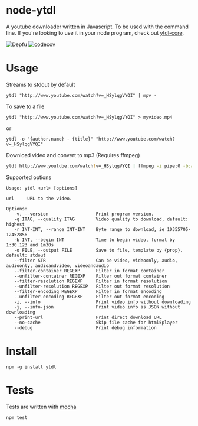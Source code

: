 # node-ytdl

A youtube downloader written in Javascript. To be used with the command line. If you're looking to use it in your node program, check out [ytdl-core](https://github.com/fent/node-ytdl-core).

![Depfu](https://img.shields.io/depfu/fent/node-ytdl)
[![codecov](https://codecov.io/gh/fent/node-ytdl/branch/master/graph/badge.svg)](https://codecov.io/gh/fent/node-ytdl)

# Usage

Streams to stdout by default

    ytdl "http://www.youtube.com/watch?v=_HSylqgVYQI" | mpv -

To save to a file

    ytdl "http://www.youtube.com/watch?v=_HSylqgVYQI" > myvideo.mp4

or

    ytdl -o "{author.name} - {title}" "http://www.youtube.com/watch?v=_HSylqgVYQI"


Download video and convert to mp3 (Requires ffmpeg)

```bash
ytdl http://www.youtube.com/watch?v=_HSylqgVYQI | ffmpeg -i pipe:0 -b:a 192K -vn myfile.mp3
```


Supported options

    Usage: ytdl <url> [options]

    url     URL to the video.

    Options:
       -v, --version                  Print program version.
       -q ITAG, --quality ITAG        Video quality to download, default: highest
       -r INT-INT, --range INT-INT    Byte range to download, ie 10355705-12452856
       -b INT, --begin INT            Time to begin video, format by 1:30.123 and 1m30s
       -o FILE, --output FILE         Save to file, template by {prop}, default: stdout
       --filter STR                   Can be video, videoonly, audio, audioonly, audioandvideo, videoandaudio
       --filter-container REGEXP      Filter in format container
       --unfilter-container REGEXP    Filter out format container
       --filter-resolution REGEXP     Filter in format resolution
       --unfilter-resolution REGEXP   Filter out format resolution
       --filter-encoding REGEXP       Filter in format encoding
       --unfilter-encoding REGEXP     Filter out format encoding
       -i, --info                     Print video info without downloading
       -j, --info-json                Print video info as JSON without downloading
       --print-url                    Print direct download URL
       --no-cache                     Skip file cache for html5player
       --debug                        Print debug information


# Install

    npm -g install ytdl


# Tests
Tests are written with [mocha](https://mochajs.org)

```bash
npm test
```
